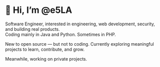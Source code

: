 # 👋 Hi, I’m @e5LA 

Software Engineer, interested in engineering, web development, security, and building real products.  
Coding mainly in Java and Python. Sometimes in PHP.

New to open source — but not to coding. Currently exploring meaningful projects to learn, contribute, and grow.

Meanwhile, working on private projects.
